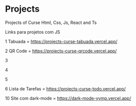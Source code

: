 # Projects
Projects of Curse Html, Css, Js, React and Ts

Links para projetos com JS

1 Tabuada = https://projects-curse-tabuada.vercel.app/

2 QR Code = https://projects-curse-qrcode.vercel.app/

3

4

5

6 Lista de Tarefas = https://projects-curse-todo.vercel.app/

10 Site com dark-mode = https://dark-mode-yymp.vercel.app/
